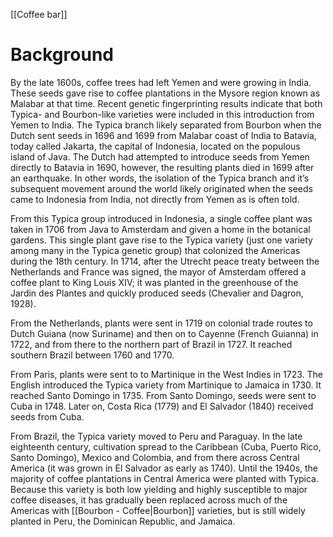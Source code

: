 [[Coffee bar]]

# Background
By the late 1600s, coffee trees had left Yemen and were growing in India. These seeds gave rise to coffee plantations in the Mysore region known as Malabar at that time. Recent genetic fingerprinting results indicate that both Typica- and Bourbon-like varieties were included in this introduction from Yemen to India. The Typica branch likely separated from Bourbon when the Dutch sent seeds in 1696 and 1699 from Malabar coast of India to Batavia, today called Jakarta, the capital of Indonesia, located on the populous island of Java. The Dutch had attempted to introduce seeds from Yemen directly to Batavia in 1690, however, the resulting plants died in 1699 after an earthquake. In other words, the isolation of the Typica branch and it’s subsequent movement around the world likely originated when the seeds came to Indonesia from India, not directly from Yemen as is often told.

From this Typica group introduced in Indonesia, a single coffee plant was taken in 1706 from Java to Amsterdam and given a home in the botanical gardens. This single plant gave rise to the Typica variety (just one variety among many in the Typica genetic group) that colonized the Americas during the 18th century. In 1714, after the Utrecht peace treaty between the Netherlands and France was signed, the mayor of Amsterdam offered a coffee plant to King Louis XIV; it was planted in the greenhouse of the Jardin des Plantes and quickly produced seeds (Chevalier and Dagron, 1928).

From the Netherlands, plants were sent in 1719 on colonial trade routes to Dutch Guiana (now Suriname) and then on to Cayenne (French Guianna) in 1722, and from there to the northern part of Brazil in 1727. It reached southern Brazil between 1760 and 1770.

From Paris, plants were sent to to Martinique in the West Indies in 1723. The English introduced the Typica variety from Martinique to Jamaica in 1730. It reached Santo Domingo in 1735. From Santo Domingo, seeds were sent to Cuba in 1748. Later on, Costa Rica (1779) and El Salvador (1840) received seeds from Cuba.

From Brazil, the Typica variety moved to Peru and Paraguay. In the late eighteenth century, cultivation spread to the Caribbean (Cuba, Puerto Rico, Santo Domingo), Mexico and Colombia, and from there across Central America (it was grown in El Salvador as early as 1740). Until the 1940s, the majority of coffee plantations in Central America were planted with Typica. Because this variety is both low yielding and highly susceptible to major coffee diseases, it has gradually been replaced across much of the Americas with [[Bourbon - Coffee|Bourbon]] varieties, but is still widely planted in Peru, the Dominican Republic, and Jamaica.
